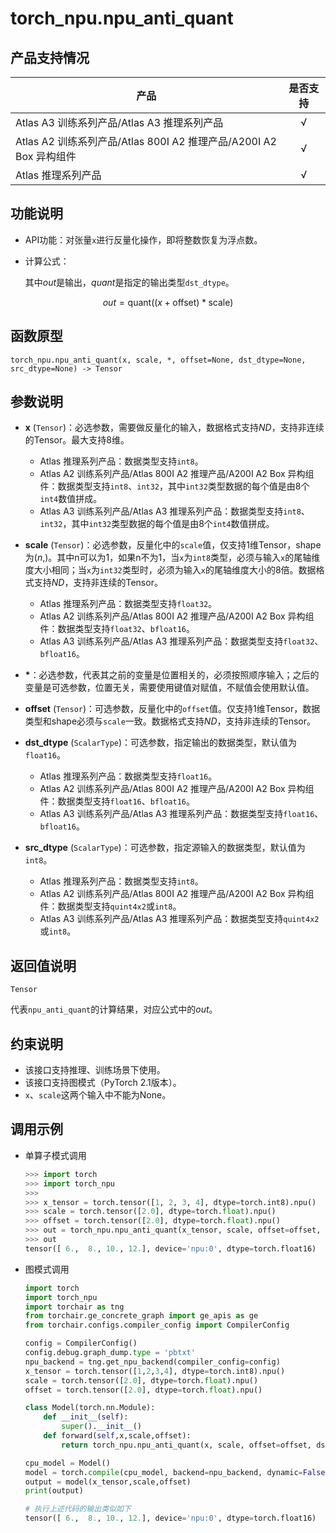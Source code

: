 # torch_npu.npu_anti_quant

## 产品支持情况

| 产品                                                         | 是否支持 |
| ------------------------------------------------------------ | :------: |
|<term>Atlas A3 训练系列产品/Atlas A3 推理系列产品</term>           |    √     |
|<term>Atlas A2 训练系列产品/Atlas 800I A2 推理产品/A200I A2 Box 异构组件</term> | √   |
|<term>Atlas 推理系列产品</term>| √   |

## 功能说明

- API功能：对张量`x`进行反量化操作，即将整数恢复为浮点数。
- 计算公式：

  其中*out*是输出，*quant*是指定的输出类型`dst_dtype`。

$$
out = \text{quant}((x + \text{offset}) * \text{scale}) 
$$

## 函数原型

```
torch_npu.npu_anti_quant(x, scale, *, offset=None, dst_dtype=None, src_dtype=None) -> Tensor
```

## 参数说明

- **x** (`Tensor`)：必选参数，需要做反量化的输入，数据格式支持$ND$，支持非连续的Tensor。最大支持8维。
    - <term>Atlas 推理系列产品</term>：数据类型支持`int8`。
    - <term>Atlas A2 训练系列产品/Atlas 800I A2 推理产品/A200I A2 Box 异构组件</term>：数据类型支持`int8`、`int32`，其中`int32`类型数据的每个值是由8个`int4`数值拼成。
    - <term>Atlas A3 训练系列产品/Atlas A3 推理系列产品</term>：数据类型支持`int8`、`int32`，其中`int32`类型数据的每个值是由8个`int4`数值拼成。

- **scale** (`Tensor`)：必选参数，反量化中的`scale`值，仅支持1维Tensor，shape为$(n,)$。其中n可以为1，如果n不为1，当`x`为`int8`类型，必须与输入`x`的尾轴维度大小相同；当`x`为`int32`类型时，必须为输入`x`的尾轴维度大小的8倍。数据格式支持$ND$，支持非连续的Tensor。
    - <term>Atlas 推理系列产品</term>：数据类型支持`float32`。
    - <term>Atlas A2 训练系列产品/Atlas 800I A2 推理产品/A200I A2 Box 异构组件</term>：数据类型支持`float32`、`bfloat16`。
    - <term>Atlas A3 训练系列产品/Atlas A3 推理系列产品</term>：数据类型支持`float32`、`bfloat16`。

- <strong>*</strong>：必选参数，代表其之前的变量是位置相关的，必须按照顺序输入；之后的变量是可选参数，位置无关，需要使用键值对赋值，不赋值会使用默认值。

- **offset** (`Tensor`)：可选参数，反量化中的`offset`值。仅支持1维Tensor，数据类型和shape必须与`scale`一致。数据格式支持$ND$，支持非连续的Tensor。

- **dst_dtype** (`ScalarType`)：可选参数，指定输出的数据类型，默认值为`float16`。
    - <term>Atlas 推理系列产品</term>：数据类型支持`float16`。
    - <term>Atlas A2 训练系列产品/Atlas 800I A2 推理产品/A200I A2 Box 异构组件</term>：数据类型支持`float16`、`bfloat16`。
    - <term>Atlas A3 训练系列产品/Atlas A3 推理系列产品</term>：数据类型支持`float16`、`bfloat16`。

- **src_dtype** (`ScalarType`)：可选参数，指定源输入的数据类型，默认值为`int8`。
    - <term>Atlas 推理系列产品</term>：数据类型支持`int8`。
    - <term>Atlas A2 训练系列产品/Atlas 800I A2 推理产品/A200I A2 Box 异构组件</term>：数据类型支持`quint4x2`或`int8`。
    - <term>Atlas A3 训练系列产品/Atlas A3 推理系列产品</term>：数据类型支持`quint4x2`或`int8`。

## 返回值说明
`Tensor`

代表`npu_anti_quant`的计算结果，对应公式中的*out*。

## 约束说明

- 该接口支持推理、训练场景下使用。
- 该接口支持图模式（PyTorch 2.1版本）。
- `x`、`scale`这两个输入中不能为None。

## 调用示例

- 单算子模式调用

    ```python
    >>> import torch
    >>> import torch_npu
    >>>
    >>> x_tensor = torch.tensor([1, 2, 3, 4], dtype=torch.int8).npu()
    >>> scale = torch.tensor([2.0], dtype=torch.float).npu()
    >>> offset = torch.tensor([2.0], dtype=torch.float).npu()
    >>> out = torch_npu.npu_anti_quant(x_tensor, scale, offset=offset, dst_dtype=torch.float16)
    >>> out
    tensor([ 6.,  8., 10., 12.], device='npu:0', dtype=torch.float16)
    ```

- 图模式调用

    ```python
    import torch
    import torch_npu
    import torchair as tng
    from torchair.ge_concrete_graph import ge_apis as ge
    from torchair.configs.compiler_config import CompilerConfig
    
    config = CompilerConfig()
    config.debug.graph_dump.type = 'pbtxt'
    npu_backend = tng.get_npu_backend(compiler_config=config)
    x_tensor = torch.tensor([1,2,3,4], dtype=torch.int8).npu()
    scale = torch.tensor([2.0], dtype=torch.float).npu()
    offset = torch.tensor([2.0], dtype=torch.float).npu()

    class Model(torch.nn.Module):
        def __init__(self):
            super().__init__()
        def forward(self,x,scale,offset):
            return torch_npu.npu_anti_quant(x, scale, offset=offset, dst_dtype=torch.float16)

    cpu_model = Model()
    model = torch.compile(cpu_model, backend=npu_backend, dynamic=False, fullgraph=True)
    output = model(x_tensor,scale,offset)
    print(output)

    # 执行上述代码的输出类似如下
    tensor([ 6.,  8., 10., 12.], device='npu:0', dtype=torch.float16)
    ```

